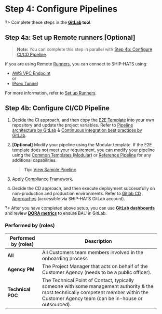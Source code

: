 # Step 4: Configure Pipelines

?> Complete these steps in the **[GitLab](https://sgts.gitlab-dedicated.com/) tool**.


## Step 4a: Set up Remote runners [Optional]

> **Note:** You can complete this step in parallel with [Step 4b: Configure CI/CD Pipeline](#step-4b-configure-cicd-pipeline).

If you are using Remote [Runners](runners), you can connect to SHIP-HATS using:
- [AWS VPC Endpoint](aws-vpc-endpoint) <br>or 
- [IPsec Tunnel](ipsec-tunnel)


For more information, refer to [Set up Runners](gitlab-runners).

## Step 4b: Configure CI/CD Pipeline

1. Decide the CI approach, and then copy the [E2E Template](https://docs.developer.tech.gov.sg/docs/ship-hats-getting-started/pipeline-templates?id=e2e-templates) into your own repository and update the project variables. Refer to [Pipeline architecture by GitLab](https://docs.gitlab.com/ee/ci/pipelines/pipeline_architectures.html) & [Continuous integration best practices by GitLab](https://about.gitlab.com/topics/ci-cd/continuous-integration-best-practices/). 
1. **[Optional]** Modify your pipeline using the Modular template. If the E2E template does not meet your requirement, you can modify your pipeline using the [Common Templates (Modular)](https://docs.developer.tech.gov.sg/docs/ship-hats-getting-started/pipeline-templates?id=common-templates) or [Reference Pipeline](https://docs.developer.tech.gov.sg/docs/ship-hats-getting-started/pipeline-templates?id=reference-pipelines) for any additional capabilities. 
    
    >**Tip:** [View Sample Pipeline](https://docs.developer.tech.gov.sg/docs/ship-hats-getting-started/sample-pipeline).
    
1. Apply [Compliance Framework](compliance-framework).	
1. Decide the CD approach, and then execute deployment successfully on non-production and production environments. Refer to [Gitlab CD Approaches](https://sgts.gitlab-dedicated.com/groups/wog/gvt/ctmo/reference-pipelines/-/wikis/Gitlab-CD-Approaches) (accessible via SHIP-HATS GitLab account).


?> After you have completed above setup, you can use **[GitLab dashboards](dashboards)** and review **[DORA metrics](dashboards)** to ensure BAU in GitLab.


### Performed by (roles)

|Performed by (roles)| Description|  
|---|---|
**All** |All Customers team members involved in the onboarding process
**Agency PM**| The Project Manager that acts on behalf of the Customer Agency (needs to be a public officer).
**Technical POC** |The Technical Point of Contact, typically someone with some management authority & the most technically competent member within the Customer Agency team (can be in-house or outsourced).

<!--
|Activity|Description|Performed by|GovTech Supporting Guide|  
|---|---|---|---|
|Set up Remote runners [Optional]<br><br>**Note:** You can complete this step in parallel with Configure CI Pipeline|If you are using Remote runners, you can connect to SHIP-HATS using:<br><br> **AWS VPC Endpoint** <br><br>or<br><br> **IPsec Tunnel**|Technical POC|[Runners](runners)<br><br>[Set up Runners](gitlab-runners)<br><br>[AWS VPC Endpoint](aws-vpc-endpoint)<br><br>or <br><br>[IPsec Tunnel](ipsec-tunnel)
|Configure CI pipeline|1. Copy the E2E template into your own repository and update the project variables|Technical POC|[E2E Templates](pipeline-templates)
||2. Modify your pipeline using the Modular template [Optional]<br><br>This is an optional step. If the E2E template does not meet your requirement, you can modify your pipeline using the Modular templates for any additional capabilities.|Technical POC|[Common Templates (Modular)](pipeline-templates)
||3. Apply Compliance Framework|Technical POC|[Compliance Framework](compliance-framework)
|Configure CD pipeline <br>(non-production & production)| Execute deployment successfully on non-production and production|Technical POC|[E2E Templates](pipeline-templates)
-->